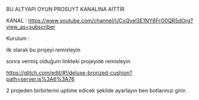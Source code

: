 BU ALTYAPI OYUN PROSUYT KANALINA AİTTİR 

KANAL : https://www.youtube.com/channel/UCxQyel3E1NY6FrO0QR5dGrg?view_as=subscriber


Kurulum : 

ilk olarak bu projeyi remixleyin

sonra vermiş olduğum linkteki projeyide remixleyin

https://glitch.com/edit/#!/deluxe-bronzed-cushion?path=server.js%3A6%3A76

2 projeden birbirlerini uptime edicek şekilde ayarlayın ben botlarınızı girin